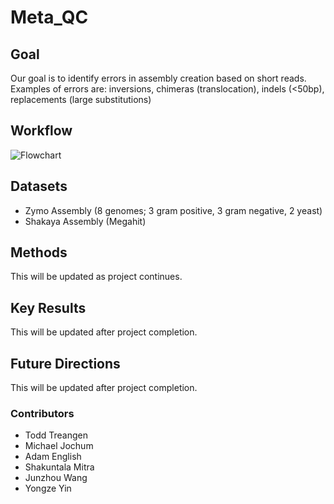 # Meta_QC

## Goal
Our goal is to identify errors in assembly creation based on short reads. Examples of errors are: inversions, chimeras (translocation), indels (<50bp), replacements (large substitutions)

## Workflow
![Flowchart](https://github.com/NCBI-Codeathons/Meta_QC/blob/master/workflow.jpg)

## Datasets
+ Zymo Assembly (8 genomes; 3 gram positive, 3 gram negative, 2 yeast)
+ Shakaya Assembly (Megahit)

## Methods
This will be updated as project continues.

## Key Results
This will be updated after project completion.

## Future Directions
This will be updated after project completion.

### Contributors
+ Todd Treangen
+ Michael Jochum
+ Adam English
+ Shakuntala Mitra
+ Junzhou Wang
+ Yongze Yin
